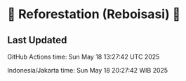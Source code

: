 
# 🌳 Reforestation (Reboisasi) 🌲

## Last Updated

GitHub Actions time: Sun May 18 13:27:42 UTC 2025

Indonesia/Jakarta time: Sun May 18 20:27:42 WIB 2025
